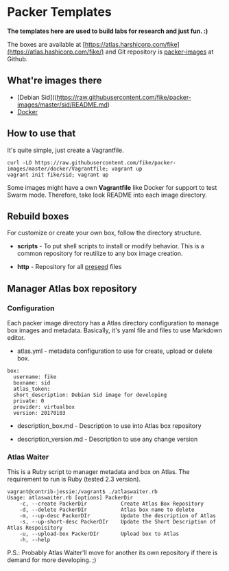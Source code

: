 # Packer Templates

**The templates here are used to build labs for research and just fun. :)**

The boxes are available at [https://atlas.harshicorp.com/fike](https://atlas.hashicorp.com/fike/) and Git repository is [packer-images](https://github.com/fike/packer-images) at Github.

## What're images there

* [Debian Sid]((https://raw.githubusercontent.com/fike/packer-images/master/sid/README.md)
* [Docker](https://raw.githubusercontent.com/fike/packer-images/master/docker/README.md)

## How to use that

It's quite simple, just create a Vagrantfile.  

	curl -LO https://raw.githubusercontent.com/fike/packer-images/master/docker/Vagrantfile; vagrant up
	vagrant init fike/sid; vagrant up

Some images might have a own **Vagrantfile** like Docker for support to test Swarm mode. Therefore, take look README into each image directory.

## Rebuild boxes

For customize or create your own box, follow the directory structure.

* **scripts** - To put shell scripts to install or modify behavior. This is a common repository for reutilize to any box image creation.

* **http** - Repository for all [preseed](https://wiki.debian.org/DebianInstaller/Preseed) files

## Manager Atlas box repository

### Configuration

Each packer image directory has a Atlas directory configuration to manage box images and metadata. Basically, it's yaml file and files to use Markdown editor.

* atlas.yml - metadata configuration to use for create, upload or delete box.

```
box:
  username: fike
  boxname: sid
  atlas_token:
  short_description: Debian Sid image for developing
  private: 0
  provider: virtualbox
  version: 20170103
```
* description_box.md - Description to use into Atlas box repository

* description_version.md - Description to use any change version

### Atlas Waiter

This is a Ruby script to manager metadata and box on Atlas. The requirement to run is Ruby (tested 2.3 version).

```
vagrant@contrib-jessie:/vagrant$ ./atlaswaiter.rb
Usage: atlaswaiter.rb [options] PackerDir
    -c, --create PackerDir           Create Atlas Box Repository
    -d, --delete PackerDIr           Atlas box name to delete
    -m, --up-desc PackerDIr          Update the description of Atlas
    -s, --up-short-desc PackerDIr    Update the Short Description of Atlas Respoisitory
    -u, --upload-box PackerDIr       Upload box to Atlas
    -h, --help
```

P.S.: Probably Atlas Waiter'll move for another its own repository if there is demand for more developing. ;)
